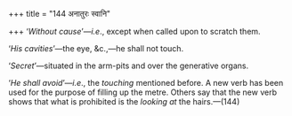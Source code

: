 +++
title = "144 अनातुरः स्वानि"

+++
‘*Without cause*’—*i.e*., except when called upon to scratch them.

‘*His cavities*’—the eye, &c.,—he shall not touch.

‘*Secret*’—situated in the arm-pits and over the generative organs.

‘*He shall avoid*’—*i.e*., the *touching* mentioned before. A new verb
has been used for the purpose of filling up the metre. Others say that
the new verb shows that what is prohibited is the *looking at* the
hairs.—(144)


